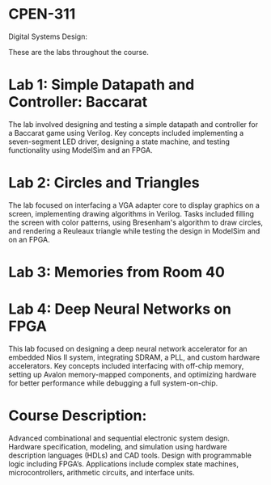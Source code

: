 # CPEN-311
Digital Systems Design: 

These are the labs throughout the course.

# Lab 1: Simple Datapath and Controller: Baccarat

The lab involved designing and testing a simple datapath and controller for a Baccarat game using Verilog. Key concepts included implementing a seven-segment LED driver, designing a state machine, and testing functionality using ModelSim and an FPGA.

# Lab 2: Circles and Triangles

The lab focused on interfacing a VGA adapter core to display graphics on a screen, implementing drawing algorithms in Verilog. Tasks included filling the screen with color patterns, using Bresenham's algorithm to draw circles, and rendering a Reuleaux triangle while testing the design in ModelSim and on an FPGA.

# Lab 3: Memories from Room 40

# Lab 4: Deep Neural Networks on FPGA

This lab focused on designing a deep neural network accelerator for an embedded Nios II system, integrating SDRAM, a PLL, and custom hardware accelerators. Key concepts included interfacing with off-chip memory, setting up Avalon memory-mapped components, and optimizing hardware for better performance while debugging a full system-on-chip.

# Course Description: 
Advanced combinational and sequential electronic system design. Hardware specification, modeling, and simulation using hardware description languages (HDLs) and CAD tools. Design with programmable logic including FPGA’s. Applications include complex state machines, microcontrollers, arithmetic circuits, and interface units. 

